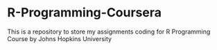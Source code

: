 # R-Programming-Coursera
This is a repository to store my assignments coding for R Programming Course by Johns Hopkins University
